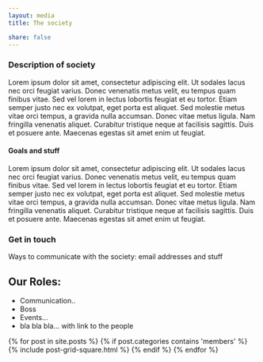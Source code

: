 ```yaml
---
layout: media
title: The society

share: false
---
```


### Description of society
Lorem ipsum dolor sit amet, consectetur adipiscing elit. Ut sodales lacus nec orci feugiat varius. Donec venenatis metus velit, eu tempus quam finibus vitae. Sed vel lorem in lectus lobortis feugiat et eu tortor. Etiam semper justo nec ex volutpat, eget porta est aliquet. Sed molestie metus vitae orci tempus, a gravida nulla accumsan. Donec vitae metus ligula. Nam fringilla venenatis aliquet. Curabitur tristique neque at facilisis sagittis. Duis et posuere ante. Maecenas egestas sit amet enim ut feugiat.


#### Goals and stuff
Lorem ipsum dolor sit amet, consectetur adipiscing elit. Ut sodales lacus nec orci feugiat varius. Donec venenatis metus velit, eu tempus quam finibus vitae. Sed vel lorem in lectus lobortis feugiat et eu tortor. Etiam semper justo nec ex volutpat, eget porta est aliquet. Sed molestie metus vitae orci tempus, a gravida nulla accumsan. Donec vitae metus ligula. Nam fringilla venenatis aliquet. Curabitur tristique neque at facilisis sagittis. Duis et posuere ante. Maecenas egestas sit amet enim ut feugiat.



### Get in touch
Ways to communicate with the society: email addresses and stuff

## Our Roles:
* Communication..
* Boss
* Events...
* bla bla bla...  with link to the people

<div class="tiles-square" style="height: 700px;">
{% for post in site.posts %}
    {% if post.categories contains 'members' %}
	    {% include post-grid-square.html %}
    {% endif %}
{% endfor %}
</div><!-- /.tiles -->

